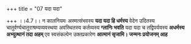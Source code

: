 +++
title = "07 यदा यदा"

+++
।।4.7।। न कालनियमः अस्मत्संभवस्य **यदा यदा हि धर्मस्य** वेदेन उदितस्य
चातुर्वर्ण्यचातुराश्रम्यव्यवस्थया अवस्थितस्य कर्तव्यस्य **ग्लानिः भवति**
यदा यदा च तद्विपर्ययस्य **अधर्मस्य अभ्युत्थानं तदा अहम्** एव स्वसंकल्पेन
उक्तप्रकारेण **आत्मानं सृजामि। जन्मनः प्रयोजनम् आह**
